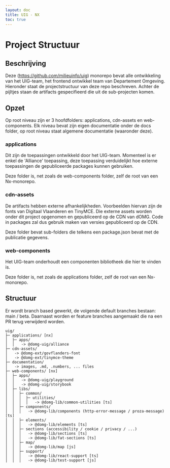 ```yaml
---
layout: doc
title: UIG - NX
toc: true
---
```

# Project Structuur

## Beschrijving

Deze (https://github.com/milieuinfo/uig) monorepo bevat alle ontwikkeling van het UIG-team, het frontend ontwikkel
team van Departement Omgeving. Hieronder staat de projectstructuur van deze repo beschreven. Achter de pijltjes
staan de artifacts gespecifieerd die uit de sub-projecten komen.

## Opzet

Op root niveau zijn er 3 hoofdfolders: applications, cdn-assets en web-components. Elk niveau bevat zijn eigen
documentatie onder de docs folder, op root niveau staat algemene documentatie (waaronder deze).

### applications

Dit zijn de toepassingen ontwikkeld door het UIG-team. Momenteel is er enkel de 'Alliance' toepassing, deze toepassing
verduidelijkt hoe externe toepassingen de gepubliceerde packages kunnen gebruiken.

Deze folder is, net zoals de web-components folder, zelf de root van een Nx-monorepo.

### cdn-assets

De artifacts hebben externe afhankelijkheden. Voorbeelden hiervan zijn de fonts van Digitaal Vlaanderen en TinyMCE.
Die externe assets worden onder dit project opgenomen en gepubliceerd op de CDN van dOMG. Code in packages zal dus
gebruik maken van versies gepubliceerd op de CDN.

Deze folder bevat sub-folders die telkens een package.json bevat met de publicatie gegevens.

### web-components

Het UIG-team onderhoudt een componenten bibliotheek die hier te vinden is.

Deze folder is, net zoals de applications folder, zelf de root van een Nx-monorepo.

## Structuur

Er wordt branch based gewerkt, de volgende default branches bestaan: main / beta.
Daarnaast worden er feature branches aangemaakt die na een PR terug verwijderd worden.

```
uig/
├─ applications/ [nx]
│  ├─ apps/
│  │   -> @domg-uig/alliance
├─ cdn-assets/
│   -> @domg-ext/govflanders-font
│   -> @domg-ext/tinymce-theme
├─ documentation/
│   -> images, .md, .numbers, ... files
├─ web-components/ [nx]
│  ├─ apps/
│  │   -> @domg-uig/playground
│  │   -> @domg-uig/storybook
│  ├─ libs/
│  │  ├─ common/
│  │  │  ├─ utilities/
│  │  │  │   -> @domg-lib/common-utilities [ts]
│  │  ├─ components/
│  │  │   -> @domg-lib/components (http-error-message / proza-message) [ts]
│  │  ├─ elements/
│  │  │   -> @domg-lib/elements [ts]
│  │  ├─ sections (accessibility / cookie / privacy / ...)
│  │  │   -> @domg-lib/sections [ts]
│  │  │   -> @domg-lib/fat-sections [ts]
│  │  ├─ map/
│  │  │   -> @domg-lib/map [js]
│  │  ├─ support/
│  │  │   -> @domg-lib/react-support [ts]
│  │  │   -> @domg-lib/test-support [js]
```
